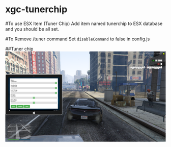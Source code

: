# xgc-tunerchip

#To use ESX Item (Tuner Chip)
Add item named tunerchip to ESX database and you should be all set.

#To Remove /tuner command
Set `disableCommand` to false in config.js

##Tuner chip
![alt text](/ui/screenshot.png)
